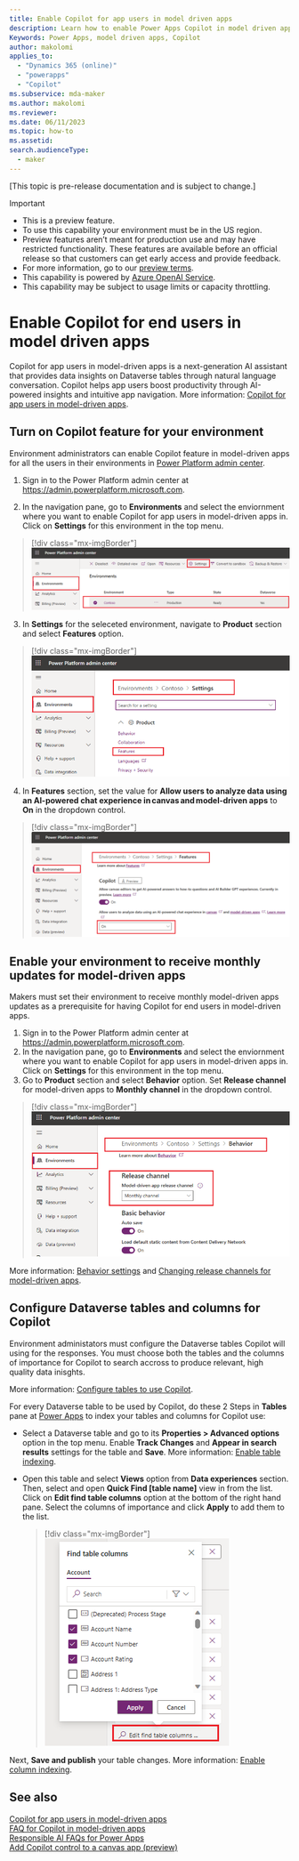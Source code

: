 ```yaml
---
title: Enable Copilot for app users in model driven apps
description: Learn how to enable Power Apps Copilot in model driven apps for end users
Keywords: Power Apps, model driven apps, Copilot
author: makolomi
applies_to: 
  - "Dynamics 365 (online)"
  - "powerapps"
  - "Copilot"
ms.subservice: mda-maker
ms.author: makolomi
ms.reviewer: 
ms.date: 06/11/2023
ms.topic: how-to
ms.assetid: 
search.audienceType: 
  - maker
---
```

[This topic is pre-release documentation and is subject to change.]

> [!IMPORTANT]
>
> - This is a preview feature.
> - To use this capability your environment must be in the US region.
> - Preview features aren’t meant for production use and may have restricted functionality. These features are available before an official release so that customers can get early access and provide feedback.
> - For more information, go to our [preview terms](https://go.microsoft.com/fwlink/?linkid=2189520).
> - This capability is powered by [Azure OpenAI Service](/azure/cognitive-services/openai/overview).
> - This capability  may be subject to usage limits or capacity throttling.

# Enable Copilot for end users in model driven apps

Copilot for app users in model-driven apps is a next-generation AI assistant that provides data insights on Dataverse tables through natural language conversation. Copilot helps app users boost productivity through AI-powered insights and intuitive app navigation. More information: [Copilot for app users in model-driven apps](https://learn.microsoft.com/en-us/power-apps/maker/model-driven-apps/add-ai-copilot).

## Turn on Copilot feature for your environment
Environment administrators can enable Copilot feature in model-driven apps for all the users in their environments in [Power Platform admin center](https://admin.powerplatform.microsoft.com).

1. Sign in to the Power Platform admin center at https://admin.powerplatform.microsoft.com.

2. In the navigation pane, go to **Environments** and select the enviornment where you want to enable Copilot for app users in model-driven apps in. Click on **Settings** for this environment in the top menu.

  > [!div class="mx-imgBorder"]
  > ![Select environment Settings.](media/Environment_settings.png)
 
3. In **Settings** for the seleceted environment, navigate to **Product** section and select **Features** option.

  > [!div class="mx-imgBorder"]
  > ![Select Copilot feature for the environment.](media/Environment_features.png)

4. In **Features** section, set the value for **Allow users to analyze data using an AI-powered chat experience in canvas and model-driven apps** to **On** in the dropdown control.
   
  > [!div class="mx-imgBorder"]
  > ![Set Copilot feature ON for the envrironment](media/Copilot_for_apps_users_ON.png)

 
## Enable your environment to receive monthly updates for model-driven apps
Makers must set their environment to receive monthly model-driven apps updates as a prerequisite for having Copilot for end users in model-driven apps.
1. Sign in to the Power Platform admin center at https://admin.powerplatform.microsoft.com.
2. In the navigation pane, go to **Environments** and select the enviornment where you want to enable Copilot for app users in model-driven apps in. Click on **Settings** for this environment in the top menu.
3.  Go to **Product** section and select **Behavior** option.  Set **Release channel** for model-driven apps to **Monthly channel** in the dropdown control.
   
  > [!div class="mx-imgBorder"]
  > ![Set Release channel to Monthly channel for model driven apps](media/Behavior_release_channel.png)

 More information: [Behavior settings](/power-platform/admin/settings-behavior#settings) and [Changing release channels for model-driven apps](channel-change.md).
 
## Configure Dataverse tables and columns for Copilot 
   
Environment administators must configure the Dataverse tables Copilot will using for the responses. You must choose both the tables and the columns of importance for Copilot to search accross to produce relevant, high quality data inisghts.

More information: [Configure tables to use Copilot](https://learn.microsoft.com/en-us/power-apps/maker/data-platform/table-settings-for-copilot).

For every Dataverse table to be used by Copilot, do these 2 Steps in **Tables** pane at [Power Apps](https://make.powerapps.com/) to index your tables and columns for Copilot use:

* Select a Dataverse table and go to its **Properties > Advanced options** option in the top menu. Enable **Track Changes** and **Appear in search results** settings for the table and **Save**. More information: [Enable table indexing](https://learn.microsoft.com/en-us/power-apps/maker/data-platform/table-settings-for-copilot#enable-indexing).
 

* Open this table and select **Views** option from **Data experiences** section. Then, select and open **Quick Find [table name]** view in from the list. Click on **Edit find table columns** option at the bottom of the right hand pane. Select the columns of importance and click **Apply** to add them to the list. 

  > [!div class="mx-imgBorder"]
  > ![Add table colummns to quick find view](media/Index_columns.png)

Next, **Save and publish** your table changes. More information: [Enable column indexing](https://learn.microsoft.com/en-us/power-apps/maker/data-platform/table-settings-for-copilot#configure-columns).

## See also
[Copilot for app users in model-driven apps](https://learn.microsoft.com/en-us/power-apps/maker/model-driven-apps/add-ai-copilot) <br />
[FAQ for Copilot in model-driven apps](../common/faqs-copilot-model-driven-app.md) <br />
[Responsible AI FAQs for Power Apps](../common/responsible-ai-overview.md) <br />
[Add Copilot control to a canvas app (preview)](../canvas-apps/add-ai-copilot.md)
